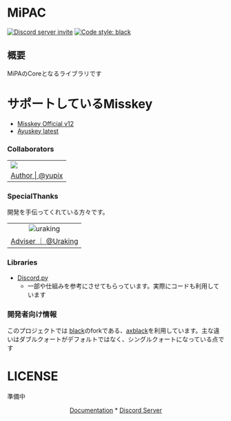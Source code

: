 # MiPAC

<a href="https://discord.gg/CcT997U"><img src="https://img.shields.io/discord/530299114387406860?style=flat-square&color=5865f2&logo=discord&logoColor=ffffff&label=discord" alt="Discord server invite" /></a>
<a href="https://github.com/psf/black"><img alt="Code style: black" src="https://img.shields.io/badge/code%20style-axblack-8bd124.svg"></a>

## 概要

MiPAのCoreとなるライブラリです


# サポートしているMisskey

- [Misskey Official v12](https://github.com/misskey-dev/misskey)
- [Ayuskey latest](https://gtihub.com/teamblackcrystal/misskey)


### Collaborators

<table>
    <tr>
        <td><img src="https://avatars.githubusercontent.com/u/50538210?s=120&v=4"></img></td>
    </tr>
    <tr>
        <td align="center"><a href="https://github.com/yupix">Author | @yupix</a></td>
    </tr>
</table>

### SpecialThanks

開発を手伝ってくれている方々です。
<table>
    <tr>
        <td align="center">
            <img src="https://avatars.githubusercontent.com/u/26793720?s=120&v=4" alt="uraking"/>
        </td>
    </tr>
    <tr>
        <td><a href="https://github.com/Uraking-Github">Adviser  ｜ @Uraking</a></td>
    </tr>
</table>

### Libraries

- [Discord.py](https://github.com/Rapptz/discord.py)
    - 一部や仕組みを参考にさせてもらっています。実際にコードも利用しています

### 開発者向け情報

このプロジェクトでは [black](https://github.com/psf/black)のforkである、[axblack](https://github.com/axiros/axblack)を利用しています。主な違いはダブルクォートがデフォルトではなく、シングルクォートになっている点です

# LICENSE

準備中

<p align="center">
    <a href="">Documentation</a>
    *
    <a href="https://discord.gg/CcT997U">Discord Server</a>
</p>

